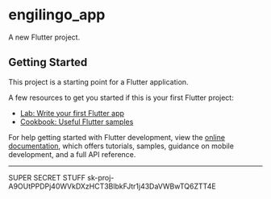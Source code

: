 # engilingo_app

A new Flutter project.

## Getting Started

This project is a starting point for a Flutter application.

A few resources to get you started if this is your first Flutter project:

- [Lab: Write your first Flutter app](https://docs.flutter.dev/get-started/codelab)
- [Cookbook: Useful Flutter samples](https://docs.flutter.dev/cookbook)

For help getting started with Flutter development, view the
[online documentation](https://docs.flutter.dev/), which offers tutorials,
samples, guidance on mobile development, and a full API reference.


********************************
SUPER SECRET STUFF
sk-proj-A9OUtPPDPj40WVkDXzHCT3BlbkFJtr1j43DaVWBwTQ6ZTT4E